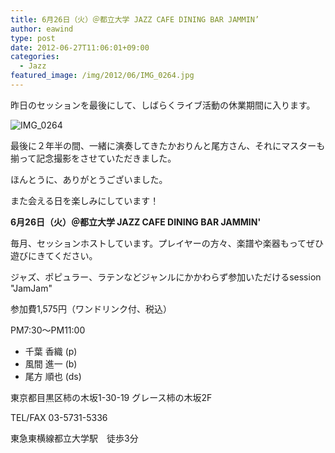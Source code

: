 ```yaml
---
title: 6月26日（火）＠都立大学 JAZZ CAFE DINING BAR JAMMIN’
author: eawind
type: post
date: 2012-06-27T11:06:01+09:00
categories:
  - Jazz
featured_image: /img/2012/06/IMG_0264.jpg
---
```

昨日のセッションを最後にして、しばらくライブ活動の休業期間に入ります。

![IMG_0264](/img/2012/06/IMG_0264.jpg)

最後に２年半の間、一緒に演奏してきたかおりんと尾方さん、それにマスターも揃って記念撮影をさせていただきました。

ほんとうに、ありがとうございました。

また会える日を楽しみにしています！

**6月26日（火）＠都立大学 JAZZ CAFE DINING BAR JAMMIN'**

毎月、セッションホストしています。プレイヤーの方々、楽譜や楽器もってぜひ遊びにきてください。

ジャズ、ポピュラー、ラテンなどジャンルにかかわらず参加いただけるsession "JamJam"

参加費1,575円（ワンドリンク付、税込）

PM7:30〜PM11:00

- 千葉 香織 (p)
- 風間 進一 (b)
- 尾方 順也 (ds)

東京都目黒区柿の木坂1-30-19 グレース柿の木坂2F

TEL/FAX 03-5731-5336

東急東横線都立大学駅　徒歩3分
